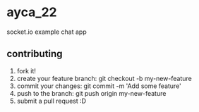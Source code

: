 # ayca_22

socket.io example chat app

## contributing

1. fork it!
2. create your feature branch: git checkout -b my-new-feature
3. commit your changes: git commit -m 'Add some feature'
4. push to the branch: git push origin my-new-feature
5. submit a pull request :D